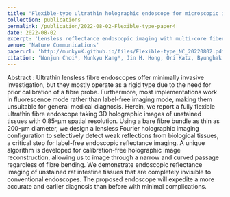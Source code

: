 ```yaml
---
title: "Flexible-type ultrathin holographic endoscope for microscopic imaging of unstained biological tissues"
collection: publications
permalink: /publication/2022-08-02-Flexible-type-paper4
date: 2022-08-02
excerpt: 'Lensless reflectance endoscopic imaging with multi-core fiber for bioimaging'
venue: 'Nature Communications'
paperurl: 'http://munkyuK.github.io/files/Flexible-type_NC_20220802.pdf'
citation: 'Wonjun Choi*, Munkyu Kang*, Jin H. Hong, Ori Katz, Byunghak Lee, Guang Hoon Kim, Youngwoon Choi, Wonshik Choi, &quot;Flexible-type ultrathin holographic endoscope for microscopic imaging of unstained biological tissues&quot;, <i>Nature Communications</i>., 13, 4469 (2022).'
---
```


Abstract : Ultrathin lensless fibre endoscopes offer minimally invasive investigation, but they mostly operate as a rigid type due to the need for prior calibration of a fibre probe. Furthermore, most implementations work in fluorescence mode rather than label-free imaging mode, making them unsuitable for general medical diagnosis. Herein, we report a fully flexible ultrathin fibre endoscope taking 3D holographic images of unstained tissues with 0.85-μm spatial resolution. Using a bare fibre bundle as thin as 200-μm diameter, we design a lensless Fourier holographic imaging configuration to selectively detect weak reflections from biological tissues, a critical step for label-free endoscopic reflectance imaging. A unique algorithm is developed for calibration-free holographic image reconstruction, allowing us to image through a narrow and curved passage regardless of fibre bending. We demonstrate endoscopic reflectance imaging of unstained rat intestine tissues that are completely invisible to conventional endoscopes. The proposed endoscope will expedite a more accurate and earlier diagnosis than before with minimal complications.
